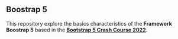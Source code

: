 ## Boostrap 5

This repository explore the basics characteristics of the **Framework Boostrap 5** based in the 
<a href="https://www.udemy.com/course/bootstrap-5-crash-course-2022/" target="_blank">**Bootstrap 5 Crash Course 2022**</a>.